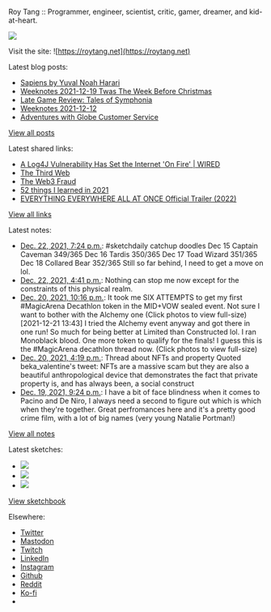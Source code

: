 Roy Tang :: Programmer, engineer, scientist, critic, gamer, dreamer, and kid-at-heart.

![](https://roytang.net/static/img/profile.jpg)

Visit the site: ![https://roytang.net](https://roytang.net)

Latest blog posts:

- [Sapiens by Yuval Noah Harari](https://roytang.net/2021/12/sapiens/)
- [Weeknotes 2021-12-19 Twas The Week Before Christmas](https://roytang.net/2021/12/weeknotes-12-19/)
- [Late Game Review: Tales of Symphonia](https://roytang.net/2021/12/symphonia/)
- [Weeknotes 2021-12-12](https://roytang.net/2021/12/weeknotes-12-12/)
- [Adventures with Globe Customer Service](https://roytang.net/2021/12/globe-cs/)

[View all posts](https://roytang.net/blog)

Latest shared links:

- [A Log4J Vulnerability Has Set the Internet &#x27;On Fire&#x27; | WIRED](https://roytang.net/2021/12/49c19dca28b59fb5904aa23bfddfff85/)
- [The Third Web](https://roytang.net/2021/12/the-third-web/)
- [The Web3 Fraud](https://roytang.net/2021/12/the-web3-fraud/)
- [52 things I learned in 2021](https://roytang.net/2021/12/52-things-i-learned-in-2021/)
- [EVERYTHING EVERYWHERE ALL AT ONCE Official Trailer (2022)](https://roytang.net/2021/12/54b78234e92ac03873a8f9ae1f07e8d4/)

[View all links](https://roytang.net/links)

Latest notes:

- [Dec. 22, 2021, 7:24 p.m.](https://roytang.net/2021/12/d1e22f678f001285ceb12fcfae5a2a34/): #sketchdaily catchup doodles Dec 15 Captain Caveman 349/365 Dec 16 Tardis 350/365 Dec 17 Toad Wizard 351/365 Dec 18 Collared Bear 352/365 Still so far behind, I need to get a move on lol.
- [Dec. 22, 2021, 4:41 p.m.](https://roytang.net/2021/12/f7fa3ebe0008d6e5612eb9bb26eb88d8/): Nothing can stop me now except for the constraints of this physical realm.
- [Dec. 20, 2021, 10:16 p.m.](https://roytang.net/2021/12/1472933987718815750/): It took me SIX ATTEMPTS to get my first #MagicArena Decathlon token in the MID+VOW sealed event. Not sure I want to bother with the Alchemy one (Click photos to view full-size) [2021-12-21 13:43] I tried the Alchemy event anyway and got there in one run! So much for being better at Limited than Constructed lol. I ran Monoblack blood. One more token to qualify for the finals! I guess this is the #MagicArena decathlon thread now. (Click photos to view full-size)
- [Dec. 20, 2021, 4:19 p.m.](https://roytang.net/2021/12/1472844199091642369/): Thread about NFTs and property Quoted beka_valentine&#x27;s tweet: NFTs are a massive scam but they are also a beautiful anthropological device that demonstrates the fact that private property is, and has always been, a social construct
- [Dec. 19, 2021, 9:24 p.m.](https://roytang.net/2021/12/c65caaf1deb0e34faaddb3451ac0cdd8/): I have a bit of face blindness when it comes to Pacino and De Niro, I always need a second to figure out which is which when they&#x27;re together. Great perfromances here and it&#x27;s a pretty good crime film, with a lot of big names (very young Natalie Portman!)

[View all notes](https://roytang.net/notes)

Latest sketches:


- ![](https://roytang.net/media/cache/b4/54/b454b4e8a06e55d0b4610026821e5b26.jpg)
- ![](https://roytang.net/media/cache/48/d1/48d1aa48a28358d5ba439cac37265d95.jpg)
- ![](https://roytang.net/media/cache/a4/2d/a42dd475f009ff138da158b6861657be.jpg)

[View sketchbook](https://roytang.net/albums/sketchbook)


Elsewhere:

- [Twitter](https://twitter.com/roytang)
- [Mastodon](https://mastodon.technology/@roytang)
- [Twitch](https://twitch.tv/twitchyroy)
- [LinkedIn](https://www.linkedin.com/in/roytang)
- [Instagram](https://instagram.com/roytang0400)
- [Github](https://github.com/roytang)
- [Reddit](https://reddit.com/u/hungryroy)
- [Ko-fi](https://ko-fi.com/roytang)
- [](mailto:hello@roytang.net)